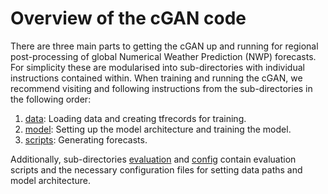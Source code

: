 # Overview of the cGAN code

There are three main parts to getting the cGAN up and running for regional post-processing of global Numerical Weather Prediction (NWP) forecasts. For simplicity these are modularised into sub-directories with individual instructions contained within. When training and running the cGAN, we recommend visiting and following instructions from the sub-directories in the following order:

1) [data](https://github.com/snath-xoc/cGAN_tutorial/tree/main/data): Loading data and creating tfrecords for training.
2) [model](https://github.com/snath-xoc/cGAN_tutorial/tree/main/model): Setting up the model architecture and training the model. 
3) [scripts](https://github.com/snath-xoc/cGAN_tutorial/tree/main/scripts): Generating forecasts.

Additionally, sub-directories [evaluation](https://github.com/snath-xoc/cGAN_tutorial/tree/main/evaluation) and [config](https://github.com/snath-xoc/cGAN_tutorial/tree/main/config) contain evaluation scripts and the necessary configuration files for setting data paths and model architecture. 
